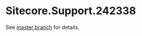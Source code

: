 # Sitecore.Support.242338

See [master branch](https://github.com/sitecoresupport/Sitecore.Support.242338) for details.